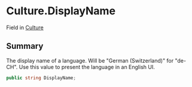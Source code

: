 # Culture.DisplayName

Field in [Culture](/docs/api/csharp/yarn.unity.culture.md)

## Summary


The display name of a language. Will be "German (Switzerland)"
for "de-CH". Use this value to present the language in an
English UI.


```csharp
public string DisplayName;
```


